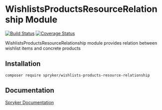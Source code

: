 # WishlistsProductsResourceRelationship Module
[![Build Status](https://travis-ci.org/spryker/wishlists-products-resource-relationship.svg)](https://travis-ci.org/spryker/wishlists-products-resource-relationship)
[![Coverage Status](https://coveralls.io/repos/github/spryker/wishlists-products-resource-relationship/badge.svg)](https://coveralls.io/github/spryker/wishlists-products-resource-relationship)

WishlistsProductsResourceRelationship module provides relation between wishlist items and concrete products
## Installation

```
composer require spryker/wishlists-products-resource-relationship
```

## Documentation

[Spryker Documentation](https://academy.spryker.com/developing_with_spryker/module_guide/modules.html)
